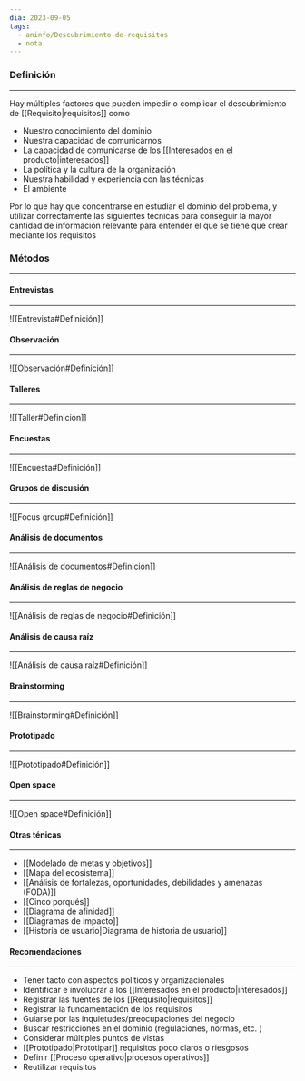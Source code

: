 ```yaml
---
dia: 2023-09-05
tags:
  - aninfo/Descubrimiento-de-requisitos
  - nota
---
```

### Definición
---
Hay múltiples factores que pueden impedir o complicar el descubrimiento de [[Requisito|requisitos]] como
* Nuestro conocimiento del dominio
* Nuestra capacidad de comunicarnos
* La capacidad de comunicarse de los [[Interesados en el producto|interesados]]
* La política y la cultura de la organización
* Nuestra habilidad y experiencia con las técnicas
* El ambiente

Por lo que hay que concentrarse en estudiar el dominio del problema, y utilizar correctamente las siguientes técnicas para conseguir la mayor cantidad de información relevante para entender el que se tiene que crear mediante los requisitos

### Métodos
---

#### Entrevistas
---
![[Entrevista#Definición]]

#### Observación
---
![[Observación#Definición]]

#### Talleres
---
![[Taller#Definición]]

#### Encuestas
---
![[Encuesta#Definición]]

#### Grupos de discusión
---
![[Focus group#Definición]]

#### Análisis de documentos
---
![[Análisis de documentos#Definición]]

#### Análisis de reglas de negocio
---
![[Análisis de reglas de negocio#Definición]]

#### Análisis de causa raíz
---
![[Análisis de causa raíz#Definición]]

#### Brainstorming
---
![[Brainstorming#Definición]]

#### Prototipado
---
![[Prototipado#Definición]]

#### Open space
---
![[Open space#Definición]]

#### Otras ténicas
---
* [[Modelado de metas y objetivos]]
* [[Mapa del ecosistema]]
* [[Análisis de fortalezas, oportunidades, debilidades y amenazas (FODA)]]
* [[Cinco porqués]]
* [[Diagrama de afinidad]]
* [[Diagramas de impacto]]
* [[Historia de usuario|Diagrama de historia de usuario]]

#### Recomendaciones
---
* Tener tacto con aspectos políticos y organizacionales
* Identificar e involucrar a los [[Interesados en el producto|interesados]]
* Registrar las fuentes de los [[Requisito|requisitos]]
* Registrar la fundamentación de los requisitos
* Guiarse por las inquietudes/preocupaciones del negocio
* Buscar restricciones en el dominio (regulaciones, normas, etc. )
* Considerar múltiples puntos de vistas
* [[Prototipado|Prototipar]] requisitos poco claros o riesgosos
* Definir [[Proceso operativo|procesos operativos]]
* Reutilizar requisitos
